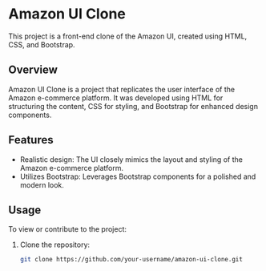 
 # Amazon UI Clone

This project is a front-end clone of the Amazon UI, created using HTML, CSS, and Bootstrap.

## Overview

Amazon UI Clone is a project that replicates the user interface of the Amazon e-commerce platform. It was developed using HTML for structuring the content, CSS for styling, and Bootstrap for enhanced design components.

## Features

- Realistic design: The UI closely mimics the layout and styling of the Amazon e-commerce platform.
- Utilizes Bootstrap: Leverages Bootstrap components for a polished and modern look.



## Usage

To view or contribute to the project:

1. Clone the repository:

   ```bash
   git clone https://github.com/your-username/amazon-ui-clone.git

